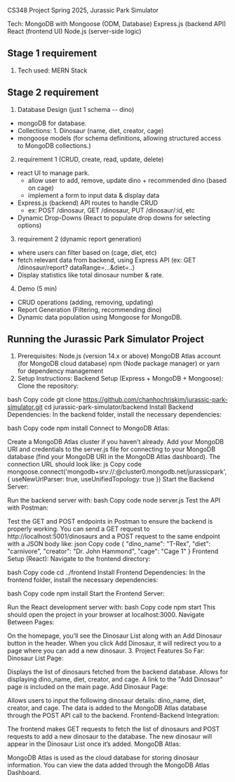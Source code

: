 CS348 Project Spring 2025, Jurassic Park Simulator

Tech:
MongoDB with Mongoose (ODM, Database)
Express.js (backend API)
React (frontend UI)
Node.js (server-side logic)

Stage 1 requirement
-
1. Tech used: MERN Stack


Stage 2 requirement
- 
1. Database Design (just 1 schema -- dino)
  - mongoDB for database.
  - Collections: 1. Dinosaur (name, diet, creator, cage)
  - mongoose models (for schema definitions, allowing structured access to MongoDB collections.)

2. requirement 1 (CRUD, create, read, update, delete)
  - react UI to manage park.
    - allow user to add, remove, update dino + recommended dino (based on cage)
    - implement a form to input data & display data
  - Express.js (backend) API routes to handle CRUD
    - ex: POST /dinosaur, GET /dinosaur, PUT /dinosaur/:id, etc
  - Dynamic Drop-Downs (React to populate drop downs for selecting options)

3. requirement 2 (dynamic report generation)
  - where users can filter based on (cage, diet, etc)
  - fetch relevant data from backend, using Express API (ex: GET /dinosaur/report? dataRange=...&diet=..)
  - Display statistics like total dinosaur number & rate.

4. Demo (5 min)
  - CRUD operations (adding, removing, updating)
  - Report Generation (Filtering, recommending dino)
  - Dynamic data population using Mongoose for MongoDB.

Running the Jurassic Park Simulator Project
-
1. Prerequisites:
Node.js (version 14.x or above)
MongoDB Atlas account (for MongoDB cloud database)
npm (Node package manager) or yarn for dependency management
2. Setup Instructions:
Backend Setup (Express + MongoDB + Mongoose):
Clone the repository:

bash
Copy code
git clone https://github.com/chanhochriskim/jurassic-park-simulator.git
cd jurassic-park-simulator/backend
Install Backend Dependencies: In the backend folder, install the necessary dependencies:

bash
Copy code
npm install
Connect to MongoDB Atlas:

Create a MongoDB Atlas cluster if you haven’t already.
Add your MongoDB URI and credentials to the server.js file for connecting to your MongoDB database (find your MongoDB URI in the MongoDB Atlas dashboard).
The connection URL should look like:
js
Copy code
mongoose.connect('mongodb+srv://<username>:<password>@cluster0.mongodb.net/jurassicpark', { useNewUrlParser: true, useUnifiedTopology: true })
Start the Backend Server:

Run the backend server with:
bash
Copy code
node server.js
Test the API with Postman:

Test the GET and POST endpoints in Postman to ensure the backend is properly working.
You can send a GET request to http://localhost:5001/dinosaurs and a POST request to the same endpoint with a JSON body like:
json
Copy code
{
  "dino_name": "T-Rex",
  "diet": "carnivore",
  "creator": "Dr. John Hammond",
  "cage": "Cage 1"
}
Frontend Setup (React):
Navigate to the frontend directory:

bash
Copy code
cd ../frontend
Install Frontend Dependencies: In the frontend folder, install the necessary dependencies:

bash
Copy code
npm install
Start the Frontend Server:

Run the React development server with:
bash
Copy code
npm start
This should open the project in your browser at localhost:3000.
Navigate Between Pages:

On the homepage, you’ll see the Dinosaur List along with an Add Dinosaur button in the header.
When you click Add Dinosaur, it will redirect you to a page where you can add a new dinosaur.
3. Project Features So Far:
Dinosaur List Page:

Displays the list of dinosaurs fetched from the backend database.
Allows for displaying dino_name, diet, creator, and cage.
A link to the "Add Dinosaur" page is included on the main page.
Add Dinosaur Page:

Allows users to input the following dinosaur details: dino_name, diet, creator, and cage.
The data is added to the MongoDB Atlas database through the POST API call to the backend.
Frontend-Backend Integration:

The frontend makes GET requests to fetch the list of dinosaurs and POST requests to add a new dinosaur to the database.
The new dinosaur will appear in the Dinosaur List once it’s added.
MongoDB Atlas:

MongoDB Atlas is used as the cloud database for storing dinosaur information.
You can view the data added through the MongoDB Atlas Dashboard.
